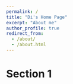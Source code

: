 ```yaml
---
permalink: /
title: "Di's Home Page"
excerpt: "About me"
author_profile: true
redirect_from: 
  - /about/
  - /about.html
---
```




Section 1
======
